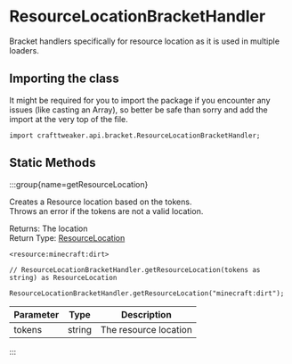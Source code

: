 # ResourceLocationBracketHandler

Bracket handlers specifically for resource location as it is used in multiple loaders.

## Importing the class

It might be required for you to import the package if you encounter any issues (like casting an Array), so better be safe than sorry and add the import at the very top of the file.
```zenscript
import crafttweaker.api.bracket.ResourceLocationBracketHandler;
```


## Static Methods

:::group{name=getResourceLocation}

Creates a Resource location based on the tokens. <br />  Throws an error if the tokens are not a valid location.

Returns: The location  
Return Type: [ResourceLocation](/vanilla/api/resource/ResourceLocation)

```zenscript
<resource:minecraft:dirt>

// ResourceLocationBracketHandler.getResourceLocation(tokens as string) as ResourceLocation

ResourceLocationBracketHandler.getResourceLocation("minecraft:dirt");
```

| Parameter |  Type  |      Description      |
|-----------|--------|-----------------------|
| tokens    | string | The resource location |


:::

